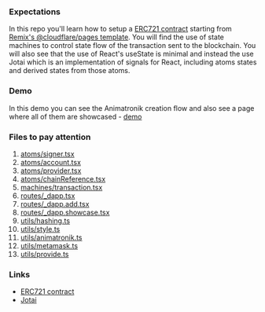 ### Expectations
In this repo you'll learn how to setup a [ERC721 contract](https://docs.openzeppelin.com/contracts/3.x/erc721) starting from [Remix's @cloudflare/pages template](https://remix.run/docs/en/main/guides/vite#cloudflare). You will find the use of state machines to control state flow of the transaction sent to the blockchain. You will also see that the use of React's useState is minimal and instead the use Jotai which is an implementation of signals for React, including atoms states and derived states from those atoms.

### Demo
In this demo you can see the Animatronik creation flow and also see a page where all of them are showcased - [demo](https://animatronik.pages.dev/)

### Files to pay attention
1. [atoms/signer.tsx](./app/atoms/signer.ts)
2. [atoms/account.tsx](./app/atoms/account.ts)
3. [atoms/provider.tsx](./app/atoms/provider.ts)
4. [atoms/chainReference.tsx](./app/atoms/chainReference.ts)
5. [machines/transaction.tsx](./app/machines/transaction.ts)
6. [routes/_dapp.tsx](./app/routes/_dapp.tsx)
7. [routes/_dapp.add.tsx](./app/routes/_dapp.add.tsx)
8. [routes/_dapp.showcase.tsx](./app/routes/_dapp.showcase.tsx)
9. [utils/hashing.ts](./app/utils/hashing.ts)
10. [utils/style.ts](./app/utils/style.ts)
11. [utils/animatronik.ts](./app/utils/animatronik.ts)
12. [utils/metamask.ts](./app/utils/metamask.ts)
13. [utils/provide.ts](./app/utils/provider.ts)

### Links
- [ERC721 contract](https://docs.openzeppelin.com/contracts/3.x/erc721/)
- [Jotai](https://jotai.org/)
